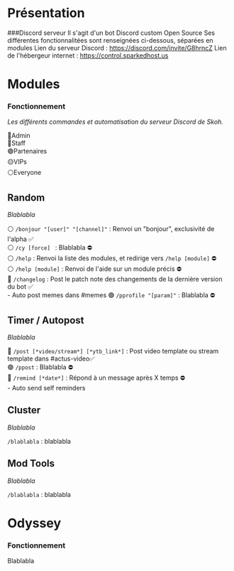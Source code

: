 # Présentation

###Discord serveur
Il s'agit d'un bot Discord custom Open Source
Ses différentes fonctionnalitées sont renseignées ci-dessous, séparées en modules
Lien du serveur Discord : https://discord.com/invite/G8hrncZ
Lien de l'hébergeur internet : https://control.sparkedhost.us



# Modules

### Fonctionnement
*Les différents commandes et automatisation du serveur Discord de Skoh.*

🔴Admin<br/>
🔵Staff<br/>
🟢Partenaires<br/>
🟡VIPs<br/>
⚪️Everyone


## Random
*Blablabla*

⚪️ `/bonjour "[user]" "[channel]"` : Renvoi un "bonjour", exclusivité de l'alpha ✅<br/>
⚪️ `/cy [force] ` : Blablabla ⛔️<br/>
⚪️ `/help` : Renvoi la liste des modules, et redirige vers `/help [module]` ⛔️<br/>
⚪️ `/help [module]` : Renvoi de l'aide sur un module précis ⛔️<br/>
🔴 `/changelog` : Post le patch note des changements de la dernière version du bot ✅<br/>
\- Auto post memes dans #memes
🟢 `/pprofile "[param]"` : Blablabla ⛔️<br/>



## Timer / Autopost
*Blablabla*

🔵 `/post [*video/stream*] [*ytb_link*]` : Post video template ou stream template dans #actus-video✅<br/>
🟢 `/ppost` : Blablabla ⛔️<br/>
🔴 `/remind [*date*]` : Répond à un message après X temps ⛔️<br/>
\- Auto send self reminders



## Cluster
*Blablabla*

`/blablabla` : blablabla



## Mod Tools
*Blablabla*

`/blablabla` : blablabla



# Odyssey

### Fonctionnement
Blablabla<br/>

